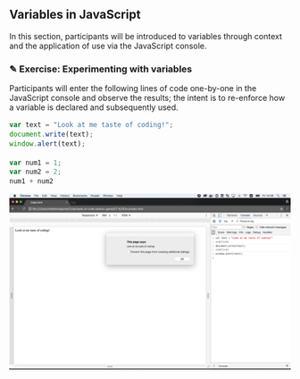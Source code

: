 ## Variables in JavaScript

In this section, participants will be introduced to variables through context and
the application of use via the JavaScript console.

### ✎ Exercise: Experimenting with variables

Participants will enter the following lines of code one-by-one in the JavaScript
console and observe the results; the intent is to re-enforce how a variable is
declared and subsequently used.

```javascript
var text = "Look at me taste of coding!";
document.write(text);
window.alert(text);

var num1 = 1;
var num2 = 2;
num1 + num2
```
![](https://raw.githubusercontent.com/Codaisseur/taste-of-code-balloon-game/master/Screenshots/variables.png)
